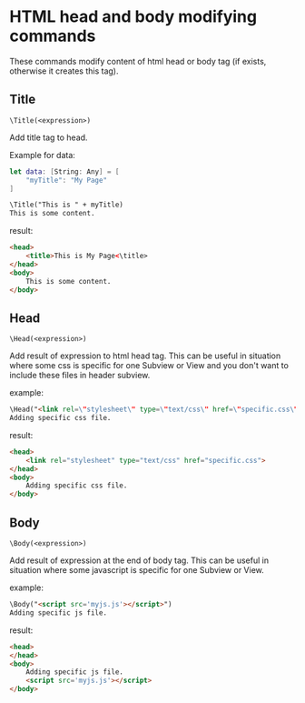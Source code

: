 # HTML head and body modifying commands

These commands modify content of html head or body tag (if exists, otherwise it creates this tag).

## Title

```
\Title(<expression>)
```

Add title tag to head.

Example for data:

```swift
let data: [String: Any] = [
    "myTitle": "My Page"
]
```

```html
\Title("This is " + myTitle)
This is some content.
```

result: 

```html
<head>
    <title>This is My Page<\title>
</head>
<body>
    This is some content.
</body>
```

## Head

```
\Head(<expression>)
```

Add result of expression to html head tag. This can be useful in situation where some css is specific for one Subview or View and you don't want to include these files in header subview.

example: 

```html
\Head("<link rel=\"stylesheet\" type=\"text/css\" href=\"specific.css\">")
Adding specific css file.
```

result: 

```html
<head>
    <link rel="stylesheet" type="text/css" href="specific.css">
</head>
<body>
    Adding specific css file.
</body>
```

## Body

```
\Body(<expression>)
```

Add result of expression at the end of body tag. This can be useful in situation where some javascript is specific for one Subview or View.

example: 

```html
\Body("<script src='myjs.js'></script>")
Adding specific js file.
```

result: 

```html
<head>
</head>
<body>
    Adding specific js file.
    <script src='myjs.js'></script>
</body>
```
